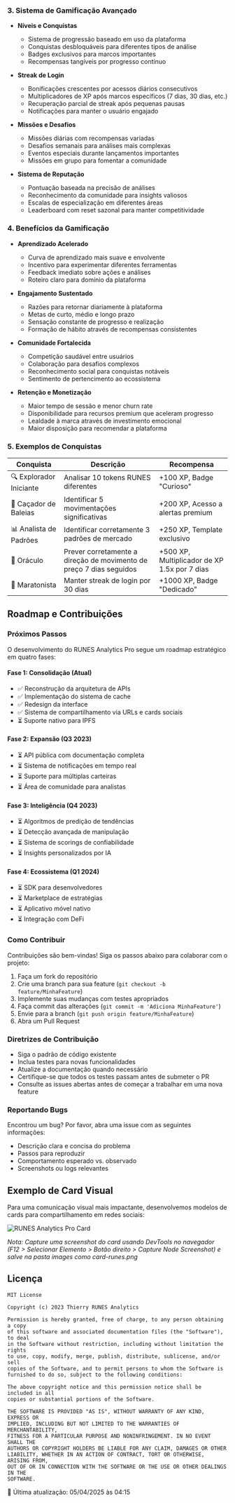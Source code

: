 ### 3. Sistema de Gamificação Avançado

- **Níveis e Conquistas**
  - Sistema de progressão baseado em uso da plataforma
  - Conquistas desbloquáveis para diferentes tipos de análise
  - Badges exclusivos para marcos importantes
  - Recompensas tangíveis por progresso contínuo

- **Streak de Login**
  - Bonificações crescentes por acessos diários consecutivos
  - Multiplicadores de XP após marcos específicos (7 dias, 30 dias, etc.)
  - Recuperação parcial de streak após pequenas pausas
  - Notificações para manter o usuário engajado

- **Missões e Desafios**
  - Missões diárias com recompensas variadas
  - Desafios semanais para análises mais complexas
  - Eventos especiais durante lançamentos importantes
  - Missões em grupo para fomentar a comunidade

- **Sistema de Reputação**
  - Pontuação baseada na precisão de análises
  - Reconhecimento da comunidade para insights valiosos
  - Escalas de especialização em diferentes áreas
  - Leaderboard com reset sazonal para manter competitividade

### 4. Benefícios da Gamificação

- **Aprendizado Acelerado**
  - Curva de aprendizado mais suave e envolvente
  - Incentivo para experimentar diferentes ferramentas
  - Feedback imediato sobre ações e análises
  - Roteiro claro para domínio da plataforma

- **Engajamento Sustentado**
  - Razões para retornar diariamente à plataforma
  - Metas de curto, médio e longo prazo
  - Sensação constante de progresso e realização
  - Formação de hábito através de recompensas consistentes

- **Comunidade Fortalecida**
  - Competição saudável entre usuários
  - Colaboração para desafios complexos
  - Reconhecimento social para conquistas notáveis
  - Sentimento de pertencimento ao ecossistema

- **Retenção e Monetização**
  - Maior tempo de sessão e menor churn rate
  - Disponibilidade para recursos premium que aceleram progresso
  - Lealdade à marca através de investimento emocional
  - Maior disposição para recomendar a plataforma

### 5. Exemplos de Conquistas

| Conquista | Descrição | Recompensa |
|-----------|-----------|------------|
| 🔍 Explorador Iniciante | Analisar 10 tokens RUNES diferentes | +100 XP, Badge "Curioso" |
| 🐳 Caçador de Baleias | Identificar 5 movimentações significativas | +200 XP, Acesso a alertas premium |
| 📊 Analista de Padrões | Identificar corretamente 3 padrões de mercado | +250 XP, Template exclusivo |
| 🔮 Oráculo | Prever corretamente a direção de movimento de preço 7 dias seguidos | +500 XP, Multiplicador de XP 1.5x por 7 dias |
| 🚀 Maratonista | Manter streak de login por 30 dias | +1000 XP, Badge "Dedicado" |

## Roadmap e Contribuições

### Próximos Passos

O desenvolvimento do RUNES Analytics Pro segue um roadmap estratégico em quatro fases:

#### Fase 1: Consolidação (Atual)
- ✅ Reconstrução da arquitetura de APIs
- ✅ Implementação do sistema de cache
- ✅ Redesign da interface
- ✅ Sistema de compartilhamento via URLs e cards sociais
- ⏳ Suporte nativo para IPFS

#### Fase 2: Expansão (Q3 2023)
- ⏳ API pública com documentação completa
- ⏳ Sistema de notificações em tempo real
- ⏳ Suporte para múltiplas carteiras
- ⏳ Área de comunidade para analistas

#### Fase 3: Inteligência (Q4 2023)
- ⏳ Algoritmos de predição de tendências
- ⏳ Detecção avançada de manipulação
- ⏳ Sistema de scorings de confiabilidade
- ⏳ Insights personalizados por IA

#### Fase 4: Ecossistema (Q1 2024)
- ⏳ SDK para desenvolvedores
- ⏳ Marketplace de estratégias
- ⏳ Aplicativo móvel nativo
- ⏳ Integração com DeFi

### Como Contribuir

Contribuições são bem-vindas! Siga os passos abaixo para colaborar com o projeto:

1. Faça um fork do repositório
2. Crie uma branch para sua feature (`git checkout -b feature/MinhaFeature`)
3. Implemente suas mudanças com testes apropriados
4. Faça commit das alterações (`git commit -m 'Adiciona MinhaFeature'`)
5. Envie para a branch (`git push origin feature/MinhaFeature`)
6. Abra um Pull Request

### Diretrizes de Contribuição

- Siga o padrão de código existente
- Inclua testes para novas funcionalidades
- Atualize a documentação quando necessário
- Certifique-se que todos os testes passam antes de submeter o PR
- Consulte as issues abertas antes de começar a trabalhar em uma nova feature

### Reportando Bugs

Encontrou um bug? Por favor, abra uma issue com as seguintes informações:

- Descrição clara e concisa do problema
- Passos para reproduzir
- Comportamento esperado vs. observado
- Screenshots ou logs relevantes

## Exemplo de Card Visual

Para uma comunicação visual mais impactante, desenvolvemos modelos de cards para compartilhamento em redes sociais:

![RUNES Analytics Pro Card](../images/card-runes.png)

*Nota: Capture uma screenshot do card usando DevTools no navegador (F12 > Selecionar Elemento > Botão direito > Capture Node Screenshot) e salve na pasta images como card-runes.png*

## Licença

```
MIT License

Copyright (c) 2023 Thierry RUNES Analytics

Permission is hereby granted, free of charge, to any person obtaining a copy
of this software and associated documentation files (the "Software"), to deal
in the Software without restriction, including without limitation the rights
to use, copy, modify, merge, publish, distribute, sublicense, and/or sell
copies of the Software, and to permit persons to whom the Software is
furnished to do so, subject to the following conditions:

The above copyright notice and this permission notice shall be included in all
copies or substantial portions of the Software.

THE SOFTWARE IS PROVIDED "AS IS", WITHOUT WARRANTY OF ANY KIND, EXPRESS OR
IMPLIED, INCLUDING BUT NOT LIMITED TO THE WARRANTIES OF MERCHANTABILITY,
FITNESS FOR A PARTICULAR PURPOSE AND NONINFRINGEMENT. IN NO EVENT SHALL THE
AUTHORS OR COPYRIGHT HOLDERS BE LIABLE FOR ANY CLAIM, DAMAGES OR OTHER
LIABILITY, WHETHER IN AN ACTION OF CONTRACT, TORT OR OTHERWISE, ARISING FROM,
OUT OF OR IN CONNECTION WITH THE SOFTWARE OR THE USE OR OTHER DEALINGS IN THE
SOFTWARE.
``` 

📅 Última atualização: 05/04/2025 às 04:15